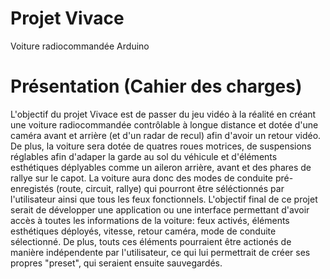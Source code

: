# Projet Vivace
Voiture radiocommandée Arduino
# Présentation (Cahier des charges)
L'objectif du projet Vivace est de passer du jeu vidéo à la réalité en créant une voiture radiocommandée contrôlable à longue distance et dotée d'une caméra avant et arrière (et d'un radar de recul) afin d'avoir un retour vidéo.
De plus, la voiture sera dotée de quatres roues motrices, de suspensions réglables afin d'adaper la garde au sol du véhicule et d'éléments esthétiques déplyables comme un aileron arrière, avant et des phares de rallye sur le capot. La voiture aura donc des modes de conduite pré-enregistés (route, circuit, rallye) qui pourront être séléctionnés par l'utilisateur ainsi que tous les feux fonctionnels.
L'objectif final de ce projet serait de développer une application ou une interface permettant d'avoir accès à toutes les informations de la voiture: feux activés, éléments esthétiques déployés, vitesse, retour caméra, mode de conduite sélectionné. De plus, touts ces éléments pourraient être actionés de manière indépendente par l'utilisateur, ce qui lui permettrait de créer ses propres "preset", qui seraient ensuite sauvegardés.
